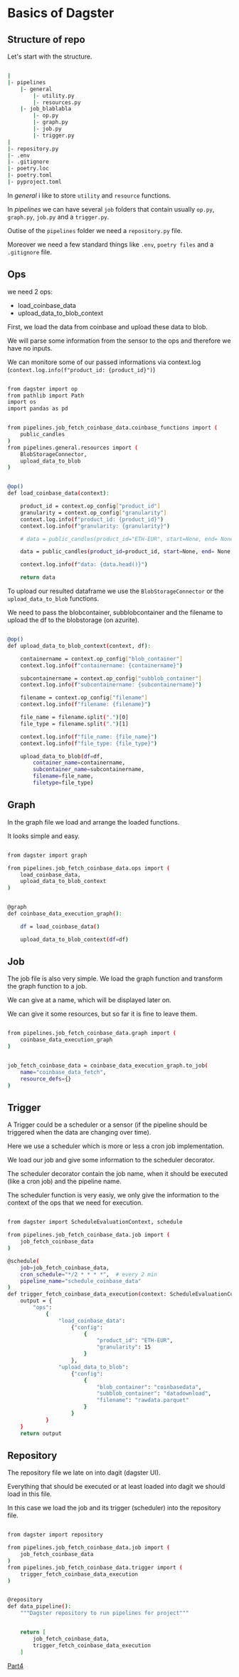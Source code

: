 
# Basics of Dagster

## Structure of repo

Let's start with the structure.

```bash

|
|- pipelines
    |- general
        |- utility.py
        |- resources.py
    |- job_blablabla
        |- op.py
        |- graph.py
        |- job.py
        |- trigger.py
|
|- repository.py
|- .env
|- .gitignore
|- poetry.loc
|- poetry.toml
|- pyproject.toml

```

In *general* i like to store `utility` and `resource` functions.

In *pipelines* we can have several `job` folders that contain usually `op.py`, `graph.py`, `job.py` and a `trigger.py`.

Outise of the `pipelines` folder we need a `repository.py` file.

Moreover we need a few standard things like `.env`, `poetry files` and a `.gitignore` file.


## Ops

we need 2 ops: 

- load_coinbase_data
- upload_data_to_blob_context

First, we load the data from coinbase and upload these data to blob.

We will parse some information from the sensor to the ops and therefore we have no inputs.

We can monitore some of our passed informations via context.log (`context.log.info(f"product_id: {product_id}")`)

```bash

from dagster import op
from pathlib import Path
import os
import pandas as pd


from pipelines.job_fetch_coinbase_data.coinbase_functions import (
    public_candles
)
from pipelines.general.resources import (
    BlobStorageConnector,
    upload_data_to_blob
)


@op()
def load_coinbase_data(context):

    product_id = context.op_config["product_id"]
    granularity = context.op_config["granularity"]
    context.log.info(f"product_id: {product_id}")
    context.log.info(f"granularity: {granularity}")

    # data = public_candles(product_id="ETH-EUR", start=None, end= None, granularity=None, localtime=True)

    data = public_candles(product_id=product_id, start=None, end= None, granularity=granularity, localtime=True)

    context.log.info(f"data: {data.head()}")

    return data

```

To upload our resulted dataframe we use the `BlobStorageConnector` or the `upload_data_to_blob` functions.

We need to pass the blobcontainer, subblobcontainer and the filename to upload the df to the blobstorage (on azurite).


```bash

@op()
def upload_data_to_blob_context(context, df):

    containername = context.op_config["blob_container"]
    context.log.info(f"containername: {containername}")

    subcontainername = context.op_config["subblob_container"]
    context.log.info(f"subcontainername: {subcontainername}")

    filename = context.op_config["filename"]
    context.log.info(f"filename: {filename}")

    file_name = filename.split(".")[0]
    file_type = filename.split(".")[1]

    context.log.info(f"file_name: {file_name}")
    context.log.info(f"file_type: {file_type}")

    upload_data_to_blob(df=df, 
        container_name=containername, 
        subcontainer_name=subcontainername, 
        filename=file_name, 
        filetype=file_type)

```

## Graph

In the graph file we load and arrange the loaded functions.

It looks simple and easy.


```bash

from dagster import graph

from pipelines.job_fetch_coinbase_data.ops import (
    load_coinbase_data,
    upload_data_to_blob_context
)


@graph
def coinbase_data_execution_graph():

    df = load_coinbase_data()

    upload_data_to_blob_context(df=df)


```

## Job

The job file is also very simple. We load the graph function and transform the graph function to a job.

We can give at a name, which will be displayed later on.

We can give it some resources, but so far it is fine to leave them.


```bash

from pipelines.job_fetch_coinbase_data.graph import (
    coinbase_data_execution_graph
)


job_fetch_coinbase_data = coinbase_data_execution_graph.to_job(
    name="coinbase_data_fetch",
    resource_defs={}
)

```

## Trigger

A Trigger could be a scheduler or a sensor (if the pipeline should be triggered when the data are changing over time).

Here we use a scheduler which is more or less a cron job implementation.

We load our job and give some information to the scheduler decorator.

The scheduler decorator contain the job name, when it should be executed (like a cron job) and the pipeline name.

The scheduler function is very easiy, we only give the information to the context of the ops that we need for execution.


```bash

from dagster import ScheduleEvaluationContext, schedule

from pipelines.job_fetch_coinbase_data.job import (
    job_fetch_coinbase_data
)

@schedule(
    job=job_fetch_coinbase_data,
    cron_schedule="*/2 * * * *",  # every 2 min
    pipeline_name="schedule_coinbase_data"
)
def trigger_fetch_coinbase_data_execution(context: ScheduleEvaluationContext):
    output = {
        "ops":
            {
                "load_coinbase_data":
                    {"config": 
                        {
                            "product_id": "ETH-EUR",
                            "granularity": 15
                        }
                    },
                "upload_data_to_blob":
                    {"config":
                        {
                            "blob_container": "coinbasedata",
                            "subblob_container": "datadownload",
                            "filename": "rawdata.parquet"
                        }
                    }
            }
    }
    return output

```


## Repository

The repository file we late on into dagit (dagster UI). 

Everything that should be executed or at least loaded into dagit we should load in this file. 

In this case we load the job and its trigger (scheduler) into the repository file.


```bash

from dagster import repository

from pipelines.job_fetch_coinbase_data.job import (
    job_fetch_coinbase_data
)
from pipelines.job_fetch_coinbase_data.trigger import (
    trigger_fetch_coinbase_data_execution
)


@repository
def data_pipeline():
    """Dagster repository to run pipelines for project"""


    return [
        job_fetch_coinbase_data,
        trigger_fetch_coinbase_data_execution
    ]

```




[Part4](./dagster_pipeline_part4.md)
